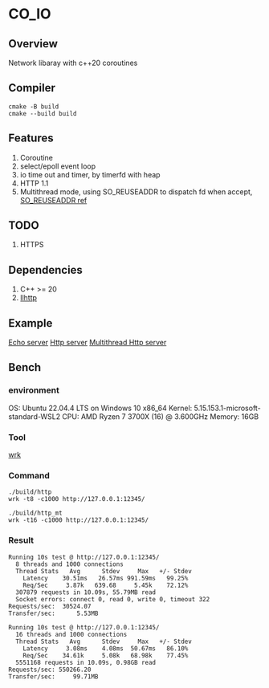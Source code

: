 # CO_IO

## Overview

Network libaray with c++20 coroutines

## Compiler

```
cmake -B build
cmake --build build
```

## Features

1. Coroutine
2. select/epoll event loop
3. io time out and timer, by timerfd with heap
4. HTTP 1.1
5. Multithread mode, using SO_REUSEADDR to dispatch fd when accept, [SO_REUSEADDR ref](https://lwn.net/Articles/542629/)

## TODO

1. HTTPS

## Dependencies

1. C++ >= 20
2. [llhttp](https://github.com/nodejs/llhttp)

## Example

[Echo server](./example/echo_server.cpp)
[Http server](./example/http.cpp)
[Multithread Http server](./example/http_mt.cpp)

## Bench

### environment

OS: Ubuntu 22.04.4 LTS on Windows 10 x86_64
Kernel: 5.15.153.1-microsoft-standard-WSL2
CPU: AMD Ryzen 7 3700X (16) @ 3.600GHz
Memory: 16GB

### Tool

[wrk](https://github.com/wg/wrk)


### Command

```
./build/http
wrk -t8 -c1000 http://127.0.0.1:12345/

./build/http_mt
wrk -t16 -c1000 http://127.0.0.1:12345/
```

### Result

```
Running 10s test @ http://127.0.0.1:12345/
  8 threads and 1000 connections
  Thread Stats   Avg      Stdev     Max   +/- Stdev
    Latency    30.51ms   26.57ms 991.59ms   99.25%
    Req/Sec     3.87k   639.68     5.45k    72.12%
  307879 requests in 10.09s, 55.79MB read
  Socket errors: connect 0, read 0, write 0, timeout 322
Requests/sec:  30524.07
Transfer/sec:      5.53MB

Running 10s test @ http://127.0.0.1:12345/
  16 threads and 1000 connections
  Thread Stats   Avg      Stdev     Max   +/- Stdev
    Latency     3.08ms    4.08ms  50.67ms   86.10%
    Req/Sec    34.61k     5.08k   68.98k    77.45%
  5551168 requests in 10.09s, 0.98GB read
Requests/sec: 550266.20
Transfer/sec:     99.71MB

```
